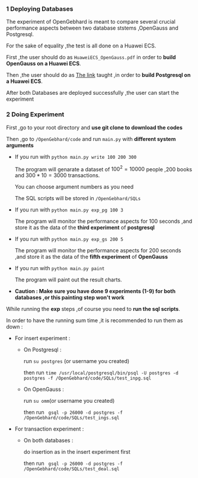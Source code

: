 ### 1 Deploying Databases

The experiment of OpenGebhard is meant to compare several crucial performance aspects between two database ststems ,OpenGauss and Postgresql.

For the sake of equality ,the test is all done on a Huawei ECS. 

First ,the user should do as `HuaweiECS_OpenGauss.pdf` in order to **build OpenGauss on a Huawei ECS**.

Then ,the user should do as [The link](https://blog.csdn.net/m0_74824496/article/details/144252316) taught ,in order to **build Postgresql on a Huawei ECS**.

After both Databases are deployed successfully ,the user can start the experiment

### 2 Doing Experiment

First ,go to your root directory and **use git clone to download the codes**

Then ,go to `/OpenGebhard/code` and run `main.py` with **different system arguments**

* If you run with `python main.py write 100 200 300`

  The program will genarate a dataset of $100^2=10000$ people ,$200$ books and $300*10=3000$​​ transactions.

  You can choose argument numbers as you need

  The SQL scripts will be stored in `/OpenGebhard/SQLs`

* If you run with `python main.py exp_pg 100 3`

  The program will monitor the performance aspects for $100$ seconds ,and store it as the data of the **third experiment** of **postgresql**

* If you run with `python main.py exp_gs 200 5`

  The program will monitor the performance aspects for $200$ seconds ,and store it as the data of the **fifth experiment** of **OpenGauss**

* If you run with `python main.py paint`

  The program will paint out the result charts.

* **Caution : Make sure you have done 9 experiments (1-9) for both databases ,or this painting step won't work**

While running the **exp** steps ,of course you need to **run the sql scripts**.

In order to have the running sum time ,it is recommended to run them as down :

* For insert experiment :

  * On Postgresql :

    run `su postgres` (or username you created)

    then run `time /usr/local/postgresql/bin/psql -U postgres -d postgres -f /OpenGebhard/code/SQLs/test_inpg.sql`

  * On OpenGauss :

    run `su omm`(or username you created)

    then run ` gsql -p 26000 -d postgres -f /OpenGebhard/code/SQLs/test_ings.sql`

* For transaction experiment :

  * On both databases :

    do insertion as in the insert experiment first

    then run ` gsql -p 26000 -d postgres -f /OpenGebhard/code/SQLs/test_deal.sql`